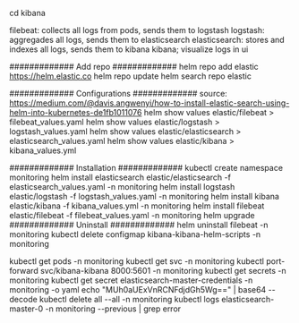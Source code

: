 
cd kibana

filebeat: collects all logs from pods, sends them to logstash
logstash: aggregades all logs, sends them to elasticsearch
elasticsearch: stores and indexes all logs, sends them to kibana
kibana; visualize logs in ui

#############
Add repo
#############
helm repo add elastic https://helm.elastic.co
helm repo update
helm search repo elastic

#############
Configurations
#############
source: https://medium.com/@davis.angwenyi/how-to-install-elastic-search-using-helm-into-kubernetes-de1fb1011076
helm show values elastic/filebeat > filebeat_values.yaml
helm show values elastic/logstash > logstash_values.yaml
helm show values elastic/elasticsearch > elasticsearch_values.yaml
helm show values elastic/kibana > kibana_values.yml

#############
Installation
#############
kubectl create namespace monitoring
helm install elasticsearch elastic/elasticsearch -f elasticsearch_values.yaml -n monitoring
helm install logstash elastic/logstash -f logstash_values.yaml -n monitoring
helm install kibana elastic/kibana -f kibana_values.yml -n monitoring
helm install filebeat elastic/filebeat -f filebeat_values.yaml -n monitoring
helm upgrade
#############
Uninstall
#############
helm uninstall filebeat -n monitoring
kubectl delete configmap kibana-kibana-helm-scripts -n monitoring


kubectl get pods -n monitoring
kubectl get svc -n monitoring
kubectl port-forward svc/kibana-kibana 8000:5601 -n monitoring
kubectl get secrets -n monitoring
kubectl get secret elasticsearch-master-credentials -n monitoring -o yaml
echo "MUh0aUExVnRCNFdjdGh5Wg==" | base64 --decode
kubectl delete all --all -n monitoring
kubectl logs elasticsearch-master-0 -n monitoring --previous | grep error




